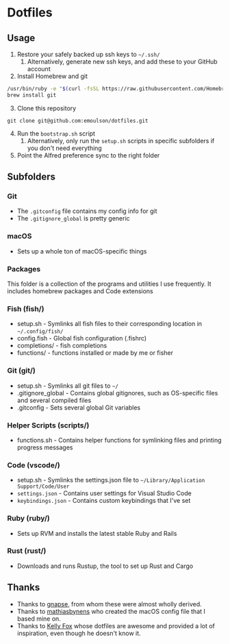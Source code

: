 # Dotfiles

## Usage
1. Restore your safely backed up ssh keys to `~/.ssh/`
    1. Alternatively, generate new ssh keys, and add these to your GitHub account
2. Install Homebrew and git

  ```bash
  /usr/bin/ruby -e "$(curl -fsSL https://raw.githubusercontent.com/Homebrew/install/master/install)"
  brew install git
  ```
3. Clone this repository

  ```
  git clone git@github.com:emoulson/dotfiles.git
  ```
4. Run the `bootstrap.sh` script
    1. Alternatively, only run the `setup.sh` scripts in specific subfolders if you don't need everything
5. Point the Alfred preference sync to the right folder

## Subfolders

### Git
* The `.gitconfig` file contains my config info for git
* The `.gitignore_global` is pretty generic

### macOS
* Sets up a whole ton of macOS-specific things

###  Packages
This folder is a collection of the programs and utilities I use frequently. It includes homebrew packages and Code extensions

### Fish (fish/)
* setup.sh - Symlinks all fish files to their corresponding location in `~/.config/fish/`
* config.fish - Global fish configuration (.fishrc)
* completions/ - fish completions
* functions/ - functions installed or made by me or fisher

### Git (git/)
* setup.sh - Symlinks all git files to `~/`
* .gitignore_global - Contains global gitignores, such as OS-specific files and
several compiled files
* .gitconfig - Sets several global Git variables

### Helper Scripts (scripts/)
* functions.sh - Contains helper functions for symlinking files and printing
  progress messages

### Code (vscode/)
* setup.sh - Symlinks the settings.json file to `~/Library/Application Support/Code/User`
* `settings.json` - Contains user settings for Visual Studio Code
* `keybindings.json` - Contains custom keybindings that I've set

### Ruby (ruby/)
* Sets up RVM and installs the latest stable Ruby and Rails

### Rust (rust/)
* Downloads and runs Rustup, the tool to set up Rust and Cargo

## Thanks
* Thanks to [gnapse](https://github.com/gnapse/), from whom these were almost wholly derived.
* Thanks to [mathiasbynens](https://github.com/mathiasbynens) who created the macOS config file that I based mine on.
* Thanks to [Kelly Fox](https://github.com/kfox/) whose dotfiles are awesome and provided a lot of inspiration, even though he doesn't know it.
